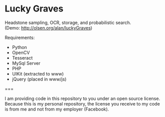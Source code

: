 # Lucky Graves
Headstone sampling, OCR, storage, and probabilistic search.<br />
(Demo: http://olsen.org/alan/luckyGraves)

Requirements:
- Python
- OpenCV
- Tesseract
- MySql Server
- PHP
- UIKit (extracted to www)
- jQuery (placed in www/js)

===

I am providing code in this repository to you under an open source license. Because this is my personal repository, the license you receive to my code is from me and not from my employer (Facebook).

